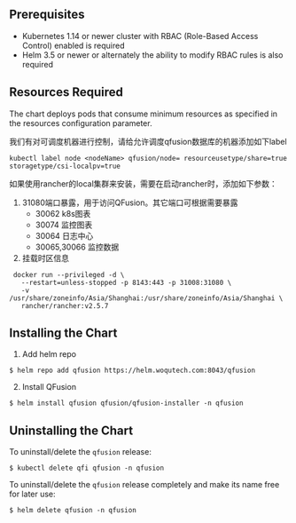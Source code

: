 ## Prerequisites

- Kubernetes 1.14 or newer cluster with RBAC (Role-Based Access Control) enabled is required
- Helm 3.5 or newer or alternately the ability to modify RBAC rules is also required

## Resources Required

The chart deploys pods that consume minimum resources as specified in the resources configuration parameter.


我们有对可调度机器进行控制，请给允许调度qfusion数据库的机器添加如下label
```
kubectl label node <nodeName> qfusion/node= resourceusetype/share=true storagetype/csi-localpv=true
```

如果使用rancher的local集群来安装，需要在启动rancher时，添加如下参数：
1. 31080端口暴露，用于访问QFusion。其它端口可根据需要暴露
    * 30062  k8s图表
    * 30074  监控图表
    * 30064  日志中心
    * 30065,30066  监控数据
2. 挂载时区信息

```
 docker run --privileged -d \
   --restart=unless-stopped -p 8143:443 -p 31008:31080 \
   -v /usr/share/zoneinfo/Asia/Shanghai:/usr/share/zoneinfo/Asia/Shanghai \
   rancher/rancher:v2.5.7
```


## Installing the Chart

1. Add helm repo
```
$ helm repo add qfusion https://helm.woqutech.com:8043/qfusion
```

2. Install QFusion
```
$ helm install qfusion qfusion/qfusion-installer -n qfusion
```

## Uninstalling the Chart

To uninstall/delete the `qfusion` release:
```
$ kubectl delete qfi qfusion -n qfusion
```

To uninstall/delete the `qfusion` release completely and make its name free for later use:
```
$ helm delete qfusion -n qfusion
```
